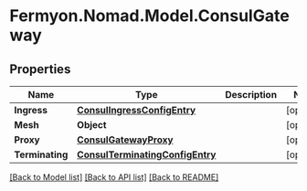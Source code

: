 # Fermyon.Nomad.Model.ConsulGateway

## Properties

Name | Type | Description | Notes
------------ | ------------- | ------------- | -------------
**Ingress** | [**ConsulIngressConfigEntry**](ConsulIngressConfigEntry.md) |  | [optional] 
**Mesh** | **Object** |  | [optional] 
**Proxy** | [**ConsulGatewayProxy**](ConsulGatewayProxy.md) |  | [optional] 
**Terminating** | [**ConsulTerminatingConfigEntry**](ConsulTerminatingConfigEntry.md) |  | [optional] 

[[Back to Model list]](../README.md#documentation-for-models) [[Back to API list]](../README.md#documentation-for-api-endpoints) [[Back to README]](../README.md)

